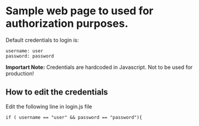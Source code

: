 # Sample web page to used for authorization purposes.
Default credentials to login is:
```
username: user
password: password
```

**Importart Note:** Credentials are hardcoded in Javascript. Not to be used for production! 

## How to edit the credentials
Edit the following line in login.js file
```
if ( username == "user" && password == "password"){
```